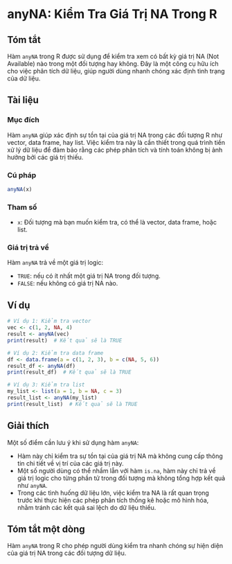 <!--
Meta Description: # anyNA: Kiểm Tra Giá Trị NA Trong R ## Tóm tắt Hàm `anyNA` trong R được sử dụng để kiểm tra xem có bất kỳ giá trị NA (Not Available) nào trong một đố...
Meta Keywords: giá, trị, anyna, kiểm, tra
-->

# anyNA: Kiểm Tra Giá Trị NA Trong R

## Tóm tắt
Hàm `anyNA` trong R được sử dụng để kiểm tra xem có bất kỳ giá trị NA (Not Available) nào trong một đối tượng hay không. Đây là một công cụ hữu ích cho việc phân tích dữ liệu, giúp người dùng nhanh chóng xác định tình trạng của dữ liệu.

## Tài liệu

### Mục đích
Hàm `anyNA` giúp xác định sự tồn tại của giá trị NA trong các đối tượng R như vector, data frame, hay list. Việc kiểm tra này là cần thiết trong quá trình tiền xử lý dữ liệu để đảm bảo rằng các phép phân tích và tính toán không bị ảnh hưởng bởi các giá trị thiếu.

### Cú pháp
```R
anyNA(x)
```

### Tham số
- `x`: Đối tượng mà bạn muốn kiểm tra, có thể là vector, data frame, hoặc list.

### Giá trị trả về
Hàm `anyNA` trả về một giá trị logic:
- `TRUE`: nếu có ít nhất một giá trị NA trong đối tượng.
- `FALSE`: nếu không có giá trị NA nào.

## Ví dụ

```R
# Ví dụ 1: Kiểm tra vector
vec <- c(1, 2, NA, 4)
result <- anyNA(vec)
print(result)  # Kết quả sẽ là TRUE

# Ví dụ 2: Kiểm tra data frame
df <- data.frame(a = c(1, 2, 3), b = c(NA, 5, 6))
result_df <- anyNA(df)
print(result_df)  # Kết quả sẽ là TRUE

# Ví dụ 3: Kiểm tra list
my_list <- list(a = 1, b = NA, c = 3)
result_list <- anyNA(my_list)
print(result_list)  # Kết quả sẽ là TRUE
```

## Giải thích
Một số điểm cần lưu ý khi sử dụng hàm `anyNA`:
- Hàm này chỉ kiểm tra sự tồn tại của giá trị NA mà không cung cấp thông tin chi tiết về vị trí của các giá trị này.
- Một số người dùng có thể nhầm lẫn với hàm `is.na`, hàm này chỉ trả về giá trị logic cho từng phần tử trong đối tượng mà không tổng hợp kết quả như `anyNA`.
- Trong các tình huống dữ liệu lớn, việc kiểm tra NA là rất quan trọng trước khi thực hiện các phép phân tích thống kê hoặc mô hình hóa, nhằm tránh các kết quả sai lệch do dữ liệu thiếu.

## Tóm tắt một dòng
Hàm `anyNA` trong R cho phép người dùng kiểm tra nhanh chóng sự hiện diện của giá trị NA trong các đối tượng dữ liệu.